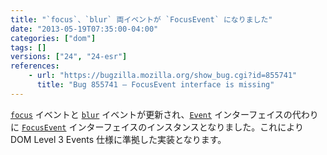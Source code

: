 ```yaml
---
title: "`focus`、`blur` 両イベントが `FocusEvent` になりました"
date: "2013-05-19T07:35:00-04:00"
categories: ["dom"]
tags: []
versions: ["24", "24-esr"]
references:
    - url: "https://bugzilla.mozilla.org/show_bug.cgi?id=855741"
      title: "Bug 855741 – FocusEvent interface is missing"
---
```

[`focus`](https://developer.mozilla.org/docs/Web/Reference/Events/focus) イベントと [`blur`](https://developer.mozilla.org/docs/Web/Reference/Events/blur) イベントが更新され、[`Event`](https://developer.mozilla.org/docs/Web/API/Event) インターフェイスの代わりに [`FocusEvent`](https://developer.mozilla.org/docs/Web/API/FocusEvent) インターフェイスのインスタンスとなりました。これにより DOM Level 3 Events 仕様に準拠した実装となります。
